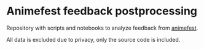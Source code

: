 # Animefest feedback postprocessing

Repository with scripts and notebooks to analyze feedback from [animefest](https://www.animefest.cz/).
 
All data is excluded due to privacy, only the source code is included.
